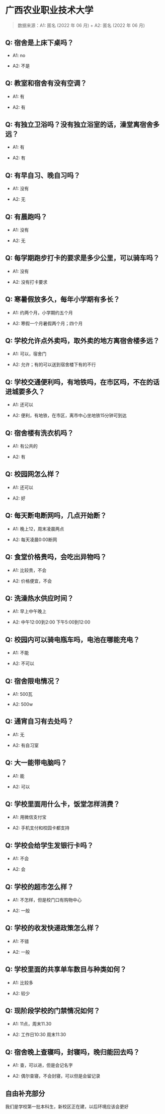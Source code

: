 # 广西农业职业技术大学

> 数据来源：A1: 匿名 (2022 年 06 月) + A2: 匿名 (2022 年 06 月)

## Q: 宿舍是上床下桌吗？

- A1: no

- A2: 不是

## Q: 教室和宿舍有没有空调？

- A1: 有

- A2: 有

## Q: 有独立卫浴吗？没有独立浴室的话，澡堂离宿舍多远？

- A1: 有

- A2: 有

## Q: 有早自习、晚自习吗？

- A1: 没有

- A2: 无

## Q: 有晨跑吗？

- A1: 没有

- A2: 无

## Q: 每学期跑步打卡的要求是多少公里，可以骑车吗？

- A1: 没有

- A2: 没有打卡要求

## Q: 寒暑假放多久，每年小学期有多长？

- A1: 约两个月，小学期约五个月

- A2: 寒假一个月暑假两个月；四个月

## Q: 学校允许点外卖吗，取外卖的地方离宿舍楼多远？

- A1: 可以，宿舍门

- A2: 允许；有的可以送到宿舍楼下有的不行

## Q: 学校交通便利吗，有地铁吗，在市区吗，不在的话进城要多久？

- A1: 还可以

- A2: 便利，有地铁，在市区，离市中心坐地铁15分钟可到达

## Q: 宿舍楼有洗衣机吗？

- A1: 有公共的

- A2: 有

## Q: 校园网怎么样？

- A1: 还可以

- A2: 好

## Q: 每天断电断网吗，几点开始断？

- A1: 晚上12，周末凌晨两点

- A2: 每天凌晨0:00断网

## Q: 食堂价格贵吗，会吃出异物吗？

- A1: 比较贵，不会

- A2: 价格便宜，不会

## Q: 洗澡热水供应时间？

- A1: 早上中午晚上

- A2: 中午12:00到2:00 下午5:00到12:00

## Q: 校园内可以骑电瓶车吗，电池在哪能充电？

- A1: 不能

- A2: 不可以

## Q: 宿舍限电情况？

- A1: 500瓦

- A2: 500w

## Q: 通宵自习有去处吗？

- A1: 无

- A2: 有自习室

## Q: 大一能带电脑吗？

- A1: 能

- A2: 可以

## Q: 学校里面用什么卡，饭堂怎样消费？

- A1: 用微信支付宝

- A2: 手机支付和校园卡都支持

## Q: 学校会给学生发银行卡吗？

- A1: 不会

- A2: 会

## Q: 学校的超市怎么样？

- A1: 不怎样，但是校门口有购物中心

- A2: 一般

## Q: 学校的收发快递政策怎么样？

- A1: 不错

- A2: 一般

## Q: 学校里面的共享单车数目与种类如何？

- A1: 比较多

- A2: 较少

## Q: 现阶段学校的门禁情况如何？

- A1: 11点，周末11.30

- A2: 工作日10:30 周末11:30

## Q: 宿舍晚上查寝吗，封寝吗，晚归能回去吗？

- A1: 查，可以进，但是会记名字

- A2: 偶尔查寝，不会封寝，可以但是会留记录

## 自由补充部分

我们是学校第一批本科生，新校区正在建，以后环境应该会更好